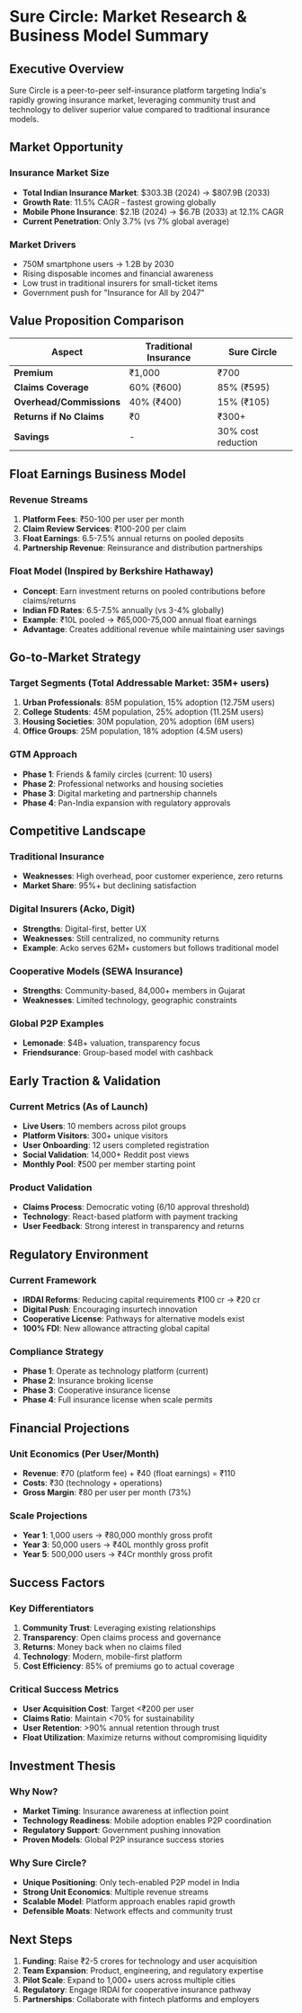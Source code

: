 # Sure Circle: Market Research & Business Model Summary

## Executive Overview
Sure Circle is a peer-to-peer self-insurance platform targeting India's rapidly growing insurance market, leveraging community trust and technology to deliver superior value compared to traditional insurance models.

## Market Opportunity

### Insurance Market Size
- **Total Indian Insurance Market**: $303.3B (2024) → $807.9B (2033)
- **Growth Rate**: 11.5% CAGR - fastest growing globally
- **Mobile Phone Insurance**: $2.1B (2024) → $6.7B (2033) at 12.1% CAGR
- **Current Penetration**: Only 3.7% (vs 7% global average)

### Market Drivers
- 750M smartphone users → 1.2B by 2030
- Rising disposable incomes and financial awareness
- Low trust in traditional insurers for small-ticket items
- Government push for "Insurance for All by 2047"

## Value Proposition Comparison

| Aspect | Traditional Insurance | Sure Circle |
|--------|---------------------|-------------|
| **Premium** | ₹1,000 | ₹700 |
| **Claims Coverage** | 60% (₹600) | 85% (₹595) |
| **Overhead/Commissions** | 40% (₹400) | 15% (₹105) |
| **Returns if No Claims** | ₹0 | ₹300+ |
| **Savings** | - | 30% cost reduction |

## Float Earnings Business Model

### Revenue Streams
1. **Platform Fees**: ₹50-100 per user per month
2. **Claim Review Services**: ₹100-200 per claim
3. **Float Earnings**: 6.5-7.5% annual returns on pooled deposits
4. **Partnership Revenue**: Reinsurance and distribution partnerships

### Float Model (Inspired by Berkshire Hathaway)
- **Concept**: Earn investment returns on pooled contributions before claims/returns
- **Indian FD Rates**: 6.5-7.5% annually (vs 3-4% globally)
- **Example**: ₹10L pooled → ₹65,000-75,000 annual float earnings
- **Advantage**: Creates additional revenue while maintaining user savings

## Go-to-Market Strategy

### Target Segments (Total Addressable Market: 35M+ users)
1. **Urban Professionals**: 85M population, 15% adoption (12.75M users)
2. **College Students**: 45M population, 25% adoption (11.25M users)  
3. **Housing Societies**: 30M population, 20% adoption (6M users)
4. **Office Groups**: 25M population, 18% adoption (4.5M users)

### GTM Approach
- **Phase 1**: Friends & family circles (current: 10 users)
- **Phase 2**: Professional networks and housing societies
- **Phase 3**: Digital marketing and partnership channels
- **Phase 4**: Pan-India expansion with regulatory approvals

## Competitive Landscape

### Traditional Insurance
- **Weaknesses**: High overhead, poor customer experience, zero returns
- **Market Share**: 95%+ but declining satisfaction

### Digital Insurers (Acko, Digit)
- **Strengths**: Digital-first, better UX
- **Weaknesses**: Still centralized, no community returns
- **Example**: Acko serves 62M+ customers but follows traditional model

### Cooperative Models (SEWA Insurance)
- **Strengths**: Community-based, 84,000+ members in Gujarat
- **Weaknesses**: Limited technology, geographic constraints

### Global P2P Examples
- **Lemonade**: $4B+ valuation, transparency focus
- **Friendsurance**: Group-based model with cashback

## Early Traction & Validation

### Current Metrics (As of Launch)
- **Live Users**: 10 members across pilot groups
- **Platform Visitors**: 300+ unique visitors
- **User Onboarding**: 12 users completed registration
- **Social Validation**: 14,000+ Reddit post views
- **Monthly Pool**: ₹500 per member starting point

### Product Validation
- **Claims Process**: Democratic voting (6/10 approval threshold)
- **Technology**: React-based platform with payment tracking
- **User Feedback**: Strong interest in transparency and returns

## Regulatory Environment

### Current Framework
- **IRDAI Reforms**: Reducing capital requirements ₹100 cr → ₹20 cr
- **Digital Push**: Encouraging insurtech innovation
- **Cooperative License**: Pathways for alternative models exist
- **100% FDI**: New allowance attracting global capital

### Compliance Strategy
- **Phase 1**: Operate as technology platform (current)
- **Phase 2**: Insurance broking license
- **Phase 3**: Cooperative insurance license
- **Phase 4**: Full insurance license when scale permits

## Financial Projections

### Unit Economics (Per User/Month)
- **Revenue**: ₹70 (platform fee) + ₹40 (float earnings) = ₹110
- **Costs**: ₹30 (technology + operations)
- **Gross Margin**: ₹80 per user per month (73%)

### Scale Projections
- **Year 1**: 1,000 users → ₹80,000 monthly gross profit
- **Year 3**: 50,000 users → ₹40L monthly gross profit  
- **Year 5**: 500,000 users → ₹4Cr monthly gross profit

## Success Factors

### Key Differentiators
1. **Community Trust**: Leveraging existing relationships
2. **Transparency**: Open claims process and governance
3. **Returns**: Money back when no claims filed
4. **Technology**: Modern, mobile-first platform
5. **Cost Efficiency**: 85% of premiums go to actual coverage

### Critical Success Metrics
- **User Acquisition Cost**: Target <₹200 per user
- **Claims Ratio**: Maintain <70% for sustainability
- **User Retention**: >90% annual retention through trust
- **Float Utilization**: Maximize returns without compromising liquidity

## Investment Thesis

### Why Now?
- **Market Timing**: Insurance awareness at inflection point
- **Technology Readiness**: Mobile adoption enables P2P coordination
- **Regulatory Support**: Government pushing innovation
- **Proven Models**: Global P2P insurance success stories

### Why Sure Circle?
- **Unique Positioning**: Only tech-enabled P2P model in India
- **Strong Unit Economics**: Multiple revenue streams
- **Scalable Model**: Platform approach enables rapid growth
- **Defensible Moats**: Network effects and community trust

## Next Steps
1. **Funding**: Raise ₹2-5 crores for technology and user acquisition
2. **Team Expansion**: Product, engineering, and regulatory expertise
3. **Pilot Scale**: Expand to 1,000+ users across multiple cities
4. **Regulatory**: Engage IRDAI for cooperative insurance pathway
5. **Partnerships**: Collaborate with fintech platforms and employers